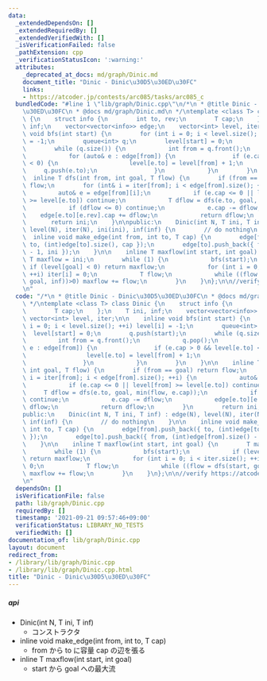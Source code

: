 ```yaml
---
data:
  _extendedDependsOn: []
  _extendedRequiredBy: []
  _extendedVerifiedWith: []
  _isVerificationFailed: false
  _pathExtension: cpp
  _verificationStatusIcon: ':warning:'
  attributes:
    _deprecated_at_docs: md/graph/Dinic.md
    document_title: "Dinic - Dinic\u30D5\u30ED\u30FC"
    links:
    - https://atcoder.jp/contests/arc085/tasks/arc085_c
  bundledCode: "#line 1 \"lib/graph/Dinic.cpp\"\n/*\n * @title Dinic - Dinic\u30D5\
    \u30ED\u30FC\n * @docs md/graph/Dinic.md\n */\ntemplate <class T> class Dinic\
    \ {\n    struct info {\n        int to, rev;\n        T cap;\n    };\n    T ini,\
    \ inf;\n    vector<vector<info>> edge;\n    vector<int> level, iter;\n\n    inline\
    \ void bfs(int start) {\n        for (int i = 0; i < level.size(); ++i) level[i]\
    \ = -1;\n        queue<int> q;\n        level[start] = 0;\n        q.push(start);\n\
    \        while (q.size()) {\n            int from = q.front();\n            q.pop();\n\
    \            for (auto& e : edge[from]) {\n                if (e.cap > 0 && level[e.to]\
    \ < 0) {\n                    level[e.to] = level[from] + 1;\n               \
    \     q.push(e.to);\n                }\n            }\n        }\n    }\n\n  \
    \  inline T dfs(int from, int goal, T flow) {\n        if (from == goal) return\
    \ flow;\n        for (int& i = iter[from]; i < edge[from].size(); ++i) {\n   \
    \         auto& e = edge[from][i];\n            if (e.cap <= 0 || level[from]\
    \ >= level[e.to]) continue;\n            T dflow = dfs(e.to, goal, min(flow, e.cap));\n\
    \            if (dflow <= 0) continue;\n            e.cap -= dflow;\n        \
    \    edge[e.to][e.rev].cap += dflow;\n            return dflow;\n        }\n \
    \       return ini;\n    }\n\npublic:\n    Dinic(int N, T ini, T inf) : edge(N),\
    \ level(N), iter(N), ini(ini), inf(inf) {\n        // do nothing\n    }\n\n  \
    \  inline void make_edge(int from, int to, T cap) {\n        edge[from].push_back({\
    \ to, (int)edge[to].size(), cap });\n        edge[to].push_back({ from, (int)edge[from].size()\
    \ - 1, ini });\n    }\n\n    inline T maxflow(int start, int goal) {\n       \
    \ T maxflow = ini;\n        while (1) {\n            bfs(start);\n           \
    \ if (level[goal] < 0) return maxflow;\n            for (int i = 0; i < iter.size();\
    \ ++i) iter[i] = 0;\n            T flow;\n            while ((flow = dfs(start,\
    \ goal, inf))>0) maxflow += flow;\n        }\n    }\n};\n\n//verify https://atcoder.jp/contests/arc085/tasks/arc085_c\n\
    \n"
  code: "/*\n * @title Dinic - Dinic\u30D5\u30ED\u30FC\n * @docs md/graph/Dinic.md\n\
    \ */\ntemplate <class T> class Dinic {\n    struct info {\n        int to, rev;\n\
    \        T cap;\n    };\n    T ini, inf;\n    vector<vector<info>> edge;\n   \
    \ vector<int> level, iter;\n\n    inline void bfs(int start) {\n        for (int\
    \ i = 0; i < level.size(); ++i) level[i] = -1;\n        queue<int> q;\n      \
    \  level[start] = 0;\n        q.push(start);\n        while (q.size()) {\n   \
    \         int from = q.front();\n            q.pop();\n            for (auto&\
    \ e : edge[from]) {\n                if (e.cap > 0 && level[e.to] < 0) {\n   \
    \                 level[e.to] = level[from] + 1;\n                    q.push(e.to);\n\
    \                }\n            }\n        }\n    }\n\n    inline T dfs(int from,\
    \ int goal, T flow) {\n        if (from == goal) return flow;\n        for (int&\
    \ i = iter[from]; i < edge[from].size(); ++i) {\n            auto& e = edge[from][i];\n\
    \            if (e.cap <= 0 || level[from] >= level[e.to]) continue;\n       \
    \     T dflow = dfs(e.to, goal, min(flow, e.cap));\n            if (dflow <= 0)\
    \ continue;\n            e.cap -= dflow;\n            edge[e.to][e.rev].cap +=\
    \ dflow;\n            return dflow;\n        }\n        return ini;\n    }\n\n\
    public:\n    Dinic(int N, T ini, T inf) : edge(N), level(N), iter(N), ini(ini),\
    \ inf(inf) {\n        // do nothing\n    }\n\n    inline void make_edge(int from,\
    \ int to, T cap) {\n        edge[from].push_back({ to, (int)edge[to].size(), cap\
    \ });\n        edge[to].push_back({ from, (int)edge[from].size() - 1, ini });\n\
    \    }\n\n    inline T maxflow(int start, int goal) {\n        T maxflow = ini;\n\
    \        while (1) {\n            bfs(start);\n            if (level[goal] < 0)\
    \ return maxflow;\n            for (int i = 0; i < iter.size(); ++i) iter[i] =\
    \ 0;\n            T flow;\n            while ((flow = dfs(start, goal, inf))>0)\
    \ maxflow += flow;\n        }\n    }\n};\n\n//verify https://atcoder.jp/contests/arc085/tasks/arc085_c\n\
    \n"
  dependsOn: []
  isVerificationFile: false
  path: lib/graph/Dinic.cpp
  requiredBy: []
  timestamp: '2021-09-21 09:57:46+09:00'
  verificationStatus: LIBRARY_NO_TESTS
  verifiedWith: []
documentation_of: lib/graph/Dinic.cpp
layout: document
redirect_from:
- /library/lib/graph/Dinic.cpp
- /library/lib/graph/Dinic.cpp.html
title: "Dinic - Dinic\u30D5\u30ED\u30FC"
---
```

##### api
- Dinic(int N, T ini, T inf)  
    - コンストラクタ  
- inline void make_edge(int from, int to, T cap)  
    - from から to に容量 cap の辺を張る  
- inline T maxflow(int start, int goal)  
    - start から goal への最大流  